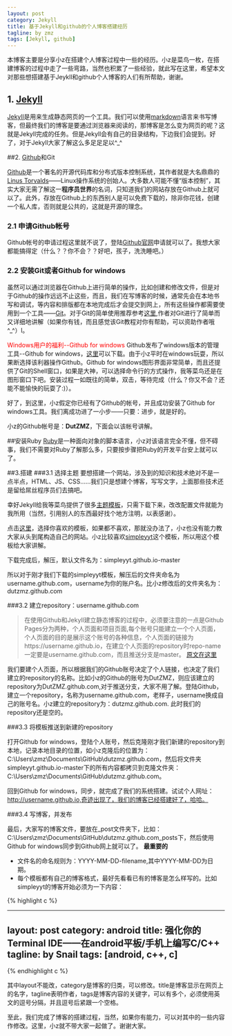 ```yaml
---
layout: post
category: Jekyll
title: 基于Jekyll和github的个人博客搭建经历
tagline: by zmz
tags: [Jekyll, github]
---
```


本博客主要是分享小z在搭建个人博客过程中一些的经历。小z是菜鸟一枚，在搭建博客的过程中走了一些弯路，当然也积累了一些经验，就此写在这里，希望本文对那些想搭建基于Jeykll和github个人博客的人们有所帮助，谢谢。

<!--more-->

## 1. [Jekyll](http://jekyllcn.com/)

[Jekyll](http://jekyllcn.com/)是用来生成静态网页的一个工具。我们可以使用[markdown](http://baike.baidu.com/view/2311114.htm)语言来书写博客，但最终我们的博客是要通过浏览器来阅读的，那博客是怎么变为网页的呢？这就是Jekyll完成的任务。但是Jekyll会有自己的目录结构，下边我们会提到。好了，对于Jekyll大家了解这么多足足足以^_^

##2. [Github](https://github.com/)和Git

[Github](https://github.com/)是一个著名的开源代码库和分布式版本控制系统，其作者就是大名鼎鼎的[Linus Torvalds](http://baike.baidu.com/view/117611.htm?fromtitle=Linus+Torvalds&fromid=9336769&type=syn)——Linux操作系统的创始人。大多数人可能不懂“版本控制”，其实大家无需了解这一**程序员世界**的名词，只知道我们的网站存放在Github上就可以了。此外，存放在Github上的东西别人是可以免费下载的，除非你花钱，创建一个私人库，否则就是公共的，这就是开源的理念。

### 2.1 申请Github帐号

Github帐号的申请过程这里就不说了，登陆[Github官网](https://github.com/)申请就可以了。我想大家都能搞得定（什么？？你不会？？好吧，孩子，洗洗睡吧。）

### 2.2 安装Git或者Github for windows
虽然可以通过浏览器在Github上进行简单的操作，比如创建和修改文件，但是对于Github的操作远远不止这些，而且，我们在写博客的时候，通常先会在本地书写和调试，等内容和排版都在本地完成后才会提交到网上，所有这些操作都需要使用到一个工具——[Git](http://baike.baidu.com/subview/1531489/12032478.htm?fr=aladdin)。对于Git的简单使用推荐参考[这里](http://www.liaoxuefeng.com/wiki/0013739516305929606dd18361248578c67b8067c8c017b000),作者对Git进行了简单而又详细地讲解（如果你有钱，而且感觉该Git教程对你有帮助，可以资助作者哦^_^）l。

<font color = "#ff0000">Windows用户的福利--Github for windows</font>
Github发布了windows版本的管理工具--Github for windows，[这里](http://pan.baidu.com/s/1pJlw0Tt)可以下载。由于小z平时在windows玩耍，所以果断选择该利器操作Github。Github for windows图形界面非常简单，而且还提供了Git的Shell窗口，如果是大神，可以选择命令行的方式操作，我等菜鸟还是在图形窗口下吧。安装过程一如既往的简单，双击，等待完成（什么？你又不会？还能不能愉快的玩耍了:)）。

好了，到这里，小z假定你已经有了Github的帐号，并且成功安装了Github for windows工具。我们离成功进了一小步——只要：进步，就是好的。

小z的Github帐号是：**DutZMZ**，下面会以该帐号讲解。

##安装Ruby
[Ruby](http://baike.baidu.com/subview/45135/5977034.htm?fr=aladdin)是一种面向对象的脚本语言，小z对该语言完全不懂，但不碍事，我们不需要对Ruby了解那么多，只要按步骤把Ruby的开发平台安上就可以了。

##3.搭建
###3.1 选择主题
要想搭建一个网站，涉及到的知识和技术绝对不是一点半点，HTML、JS、CSS……我们只是想建个博客，写写文字，上面那些技术还是留给屌丝程序员们去搞吧。

幸好Jekyll给我等菜鸟提供了很多[主题模板](http://jekyllthemes.org/)，只需下载下来，改改配置文件就能为我所用（当然，引用别人的东西最好找个地方注明，以表感谢）。

点击[这里](http://jekyllthemes.org/)，选择你喜欢的模板，如果都不喜欢，那就没办法了，小z也没有能力教大家从头到尾构造自己的网站。小z比较喜欢[simpleyyt](http://jekyllthemes.org/themes/simpleyyt/)这个模板，所以用这个模板给大家讲解。

下载完成后，解压，默认文件名为：simpleyyt.github.io-master


所以对于刚才我们下载的simpleyyt模板，解压后的文件夹命名为username.github.com，username为你的账户名。比小z修改后的文件夹名为：dutzmz.github.com

###3.2 建立repository：username.github.com
>在使用Github和Jekyll建立静态博客的过程中，必须要注意的一点是Github Pages分为两种，个人页面和项目页面,每个账号只能建立一个个人页面，个人页面的目的是展示这个账号的各种信息，个人页面的链接为https://username.github.io，在建立个人页面的repository时repo-name一定要是username.github.com，而且推送分支是master。
[原文在这里](http://www.jianshu.com/p/b6f3b03d5c15)

我们要建个人页面，所以根据我们的Github账号决定了个人链接，也决定了我们建立的repository的名称。比如小z的Github的账号为DutZMZ，则应该建立的repository为DutZMZ.github.com,对于推送分支，大家不用了解。登陆Github，建立一个repository，名称为username.github.com，老样子，username换成自己的账号名。小z建立的repository为：dutzmz.github.com. 此时我们的repository还是空的。

###3.3 将模板推送到新建的repository

打开Github for windows，登陆个人账号，然后克隆刚才我们新建的repository到本地，记录本地目录的位置，如小z克隆后的位置为：C:\Users\zmz\Documents\GitHub\dutzmz.github.com，然后将文件夹simpleyyt.github.io-master下的所有内容都拷贝到克隆文件夹：C:\Users\zmz\Documents\GitHub\dutzmz.github.com。

回到Github for windows，同步，就完成了我们的系统搭建。试试个人网址：http://username.github.io,奇迹出现了，我们的博客已经搭建好了，哈哈。

###3.4 写博客，并发布

最后，大家写的博客文件，要放在_post文件夹下，比如：C:\Users\zmz\Documents\GitHub\dutzmz.github.com\_posts下，然后使用Github for windows同步到Github网上就可以了。
**最重要的**

+ 文件名的命名规则为：YYYY-MM-DD-filename,其中YYYY-MM-DD为日期。
+ 每个模板都有自己的博客格式，最好先看看已有的博客是怎么样写的。比如simpleyyt的博客开始必须为一下内容：

{% highlight c %}

---
layout: post
category: android
title: 强化你的Terminal IDE——在android平板/手机上编写C/C++
tagline: by Snail
tags: [android, c++, c]
---
{% endhighlight c %}

其中layout不能改，category是博客的归类，可以修改。title是博客显示在网页上的名字，tagline表明作者，tags是博客内容的关键字，可以有多个，必须使用英文的逗号分隔，并且逗号后紧跟一个空格。

至此，我们完成了博客的搭建过程，当然，如果你有能力，可以对其中的一些内容作修改。这里，小z就不带大家一起做了。谢谢大家。
